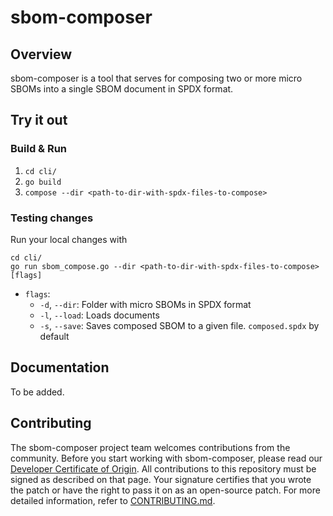 # sbom-composer

## Overview
sbom-composer is a tool that serves for composing two or more micro SBOMs into a single SBOM document in SPDX format.

## Try it out

### Build & Run

1. `cd cli/`
2. `go build`
3. `compose --dir <path-to-dir-with-spdx-files-to-compose>`


### Testing changes

Run your local changes with
```
cd cli/
go run sbom_compose.go --dir <path-to-dir-with-spdx-files-to-compose> [flags]
```

* `flags`: 
    - `-d`, `--dir`: Folder with micro SBOMs in SPDX format
    - `-l`, `--load`: Loads documents
    - `-s`, `--save`: Saves composed SBOM to a given file. `composed.spdx` by default
  
## Documentation

To be added.

## Contributing

The sbom-composer project team welcomes contributions from the community. Before you start working with sbom-composer, please
read our [Developer Certificate of Origin](https://cla.vmware.com/dco). All contributions to this repository must be
signed as described on that page. Your signature certifies that you wrote the patch or have the right to pass it on
as an open-source patch. For more detailed information, refer to [CONTRIBUTING.md](CONTRIBUTING.md).


